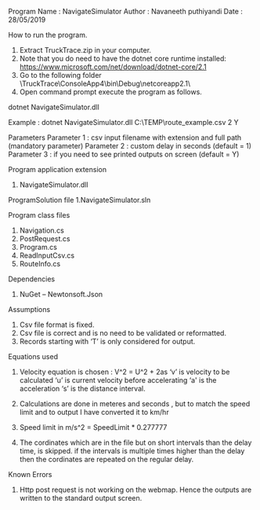 Program Name : NavigateSimulator
Author : Navaneeth puthiyandi
Date : 28/05/2019

How to run the program.
1.	Extract TruckTrace.zip in your computer.
2.	Note that you do need to have the dotnet core runtime installed: https://www.microsoft.com/net/download/dotnet-core/2.1
3.	Go to the following folder
            \TruckTrace\ConsoleApp4\bin\Debug\netcoreapp2.1\
4.	Open command prompt execute the program as follows.

dotnet NavigateSimulator.dll <Filename with extension and full path> <custom delay> <debugmode Y or N>    

Example : dotnet NavigateSimulator.dll C:\TEMP\route_example.csv 2 Y

Parameters
Parameter 1 : csv input filename with extension and full path (mandatory parameter)
Parameter 2 : custom delay in seconds (default = 1)
Parameter 3 : if you need to see printed outputs on screen (default = Y)


Program application extension
1. NavigateSimulator.dll

ProgramSolution file
1.NavigateSimulator.sln

Program class files
1.	Navigation.cs
2.	PostRequest.cs
3.	Program.cs
4.	ReadInputCsv.cs
5.	RouteInfo.cs

Dependencies
1.	NuGet – Newtonsoft.Json

Assumptions
1.	Csv file format is fixed.
2.	Csv file is correct and is no need to be validated or reformatted.
3.	Records starting with ‘T’ is only considered for output.

Equations used

1. Velocity equation is chosen : V^2 = U^2 + 2as
            ‘v’ is velocity to be calculated
            ‘u’ is current velocity before accelerating
            ‘a' is the acceleration
            ‘s’ is the distance interval.

2. Calculations are done in meteres and seconds , but to match the speed limit and to output I have converted it to km/hr
3. Speed limit in m/s^2 = SpeedLimit * 0.277777 
4. The cordinates which are in the file but on short intervals than the delay time, is skipped. if the intervals is multiple times              higher than the delay then the cordinates are repeated on the regular delay.

Known Errors
1.	Http post request is not working on the webmap. Hence the outputs are written to the standard output screen.
